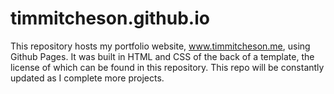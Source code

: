 # timmitcheson.github.io

This repository hosts my portfolio website, www.timmitcheson.me, using Github Pages. It was built in HTML and CSS of the back of a template, the license of which can be found in this repository.
This repo will be constantly updated as I complete more projects.
